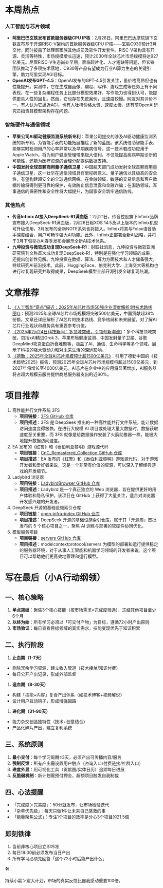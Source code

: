 # 本周热点

### **人工智能与芯片领域**

- **阿里巴巴玄铁发布首款服务器级CPU IP核**：2月28日，阿里巴巴达摩院旗下玄铁宣布基于开源RISC-V架构的首款服务器级CPU IP核——玄铁C930预计3月交付，同时披露了处理器家族其他成员及软件开发套件。RISC-V架构具有开源、灵活等特性，市场规模增长迅速，预计2030年全球芯片市场规模将达927亿美元。尽管RISC-V生态尚处早期，面临碎片化、人才短缺等问题，但玄铁团队推动了多项技术落地，C930等产品有望成为行业AI算力生态的关键引擎，助力阿里实现AGI目标。
- **OpenAI发布GPT-4.5**：OpenAI发布的GPT-4.5引发关注，虽价格高昂但也有性能提升。实测中，它在生成自画像、编程、写作、游戏生成等任务上有不同表现，在一些复杂编程任务上比部分模型效果好，写作能力也得到认可，能提供更具人性的回复。然而，它也存在失败案例，且速度较慢。网友对其评价不一，有人认为它逼近AGI，也有人吐槽价格太贵、速度太慢，还有前OpenAI研究员指责其模型架构存在问题。

### **智能硬件与通信领域**

- **苹果公司AI驱动健康监测系统新专利**：苹果公司提交的涉及AI驱动健康监测系统的新专利，为智能手表的功能拓展描绘了新的蓝图。该系统借助智能手表，能够实时检测用户的心率异常以及早期疾病信号。这一技术若成功应用于Apple Watch，将为用户健康管理带来极大便利，不仅能提高疾病早期诊断的可能性，还能为医疗资源的合理分配提供数据支持。
- **中国发射全球首颗商用量子通信卫星**：中国航天部门成功发射全球首颗商用量子通信卫星，这一壮举在通信领域具有里程碑意义。量子通信以其极高的安全性，有望构建超安全的全球通信网络。在金融领域，敏感的交易信息和客户数据传输将得到更可靠的保护，有效防止信息泄露和金融诈骗；在国防领域，军事通信的保密性和安全性将大幅提升，为国家安全筑牢通信防线。

### **其他热点**

- **传音Infinix AI接入DeepSeek-R1满血版**：2月21日，传音控股旗下Infinix品牌宣布接入DeepSeek-R1满血版，2月26日起XOS 14.5及以上版本的Infinix机型可升级使用，3月发布的全新NOTE系列也将接入。Infinix将其与Folax语音助手深度结合，用户可畅享强大AI功能。此外，Infinix正部署全新AI战略，并将于3月下旬举办AI春季发布会展示全新AI技术体系。
- **九坤投资与微软成功复现DeepSeek-R1**：财联社消息，九坤投资与微软亚洲研究院刊文称首次成功复现DeepSeek-R1，特别是在强化学习领域的成果，还提出创新性见解。九坤投资在数据、算法、算力方面技术和人才储备强大，持续研究AI前沿技术。此前，HuggingFace、伯克利大学、上海交大等机构也进行过复现研究并取得成果，DeepSeek模型全部开源引发全球复现热潮。





# 文章推荐

1. [《人工智能“奇点”逼近：2025年AI芯片市场50强企业深度解析(附技术路线图)》](https://www.chinairn.com/hyzx/20250224/120146382.shtml)：预测2025年全球AI芯片市场规模将突破500亿美元，中国贡献超38%份额。文章还详细解析了AI芯片的技术路线、竞争格局和未来展望，对了解AI芯片行业现状和趋势具有重要参考价值。
2. [《2025年2月24日科技新闻：多领域突破，引领创新潮流》](https://xueqiu.com/9774342646/324803183)：多个科技领域突破，包括xAI精进Grok 3、苹果布局健康监测、中国发射量子卫星、谷歌DeepMind攻克蛋白折叠难题等，涵盖了AI、通信、生命科学等多个领域，展示了科技的强大驱动力和对未来生活的深远影响。
3. [《德勤：2025年全球AI芯片规模预计超1500亿美元》](https://finance.sina.com.cn/cj/2025-02-26/doc-inemvssz8595995.shtml)：引用了德勤中国的《技术趋势2025》报告，预测2025年全球AI芯片市场规模将超过1500亿美元，到2027年将增长至4000亿美元。AI芯片在企业中的应用将显著增加，AI服务器将占超大规模云服务提供商总服务器支出的近60%。





# 项目推荐

1. 高性能并行文件系统 3FS
   - **项目链接**：[3FS GitHub 仓库](https://github.com/deepseek-ai/3FS)
   - **项目描述**：3FS 是 DeepSeek 推出的一种高性能并行文件系统，能让数据访问速度变得极快。在进行大规模 AI 项目或处理大量大数据时，数据获取速度至关重要，而 3FS 就像是给数据操作安装了火箭助推器一样，能极大地提升数据访问速度。
2. EA 发布的《红警》和《泰伯利亚黎明》游戏源代码
   - **项目链接**：[CnC_Remastered_Collection GitHub 仓库](https://github.com/electronicarts/CnC_Remastered_Collection)
   - **项目描述**：EA 发布的《红警》和《泰伯利亚黎明》游戏源代码，对于游戏开发者和爱好者来说，这是一个非常有价值的资源，可以深入了解经典游戏的开发细节。
3. Ladybird 浏览器
   - **项目链接**：[LadybirdBrowser GitHub 仓库](https://github.com/LadybirdBrowser/ladybird)
   - **项目描述**：Ladybird 是一个真正独立的 Web 浏览器，旨在提供更好的用户体验和隐私保护。该项目在 GitHub 上获得了大量关注，适合对浏览器开发感兴趣的开发者。
4. DeepSeek 开源的基础设施索引仓库
   - **项目链接**：[open-infra-index GitHub 仓库](https://github.com/deepseek-ai/open-infra-index)
   - **项目描述**：DeepSeek 开源的基础设施索引仓库，属于其「开源周」首批发布的 5 个核心项目之一，聚焦 AI 训练与部署的软硬件协同优化。
5. 模型服务项目
   - **项目链接**：[servers GitHub 仓库](https://github.com/modelcontextprotocol/servers)
   - **项目描述**：modelcontextprotocol/servers 为模型的部署和运行提供稳定的服务器环境，对于从事人工智能和机器学习领域的开发者来说，这个项目可以帮助他们更高效地管理和运行模型。





# 写在最后（小A行动纲领）

## **一、核心策略**

1. **单点突破**：聚焦3个核心技能（按市场需求×完成度筛选），冻结其他项目至少6个月
2. **以终为始**：所有学习必须以「可交付产物」为目标，遵循72小时产出原则
3. **市场验证**：每日查看目标领域的真实需求，技能变现优先于知识积累

## **二、执行阶段**

1. **止血期（1-7天）**

- 删除冗余学习资源，建立收入管道（技术接单/知识付费）
- 每日公开产出记录，形成外部监督

1. **造血期（8-30天）**

- 构建「技能+内容」复合产出体系（如技术博客+视频解说）
- 设计用户互动钩子，形成增强回路

1. **进化期（31-90天）**

- 能力杂交创造独特性（技术+创意结合）
- 产品化碎片产出，建立复利系统

## **三、系统原则**

1. **最小交付**：每个学习周期≤3天，必须产出可传播内容/服务
2. **强制反馈**：所有产出需设置用户触点（咨询入口/付费链接/社群入口）
3. **进度外显**：用可视化工具（贡献图/实体日历）追踪每日进展
4. **反脆弱机制**：新计划需预付押金，超额项目触发自我制裁

## **四、心法提醒**

- 「完成度＞完美度」：50分就发布，让市场检验迭代
- 「杂草优先级」：每天只做1件让未来自己感激的事
- 「能量聚焦公式」：专注1个项目的效率是分心3个项目的21.5倍

## **即刻铁律**

1. 当前非核心项目立即冷冻
2. 每日18:00前必须发布当日产出
3. 所有学习必须先回答「这个72小时后能产出什么」

<aside> 🛠

持续小赢＞宏大计划，市场的真实反馈比自我感动重要100倍。

</aside>
